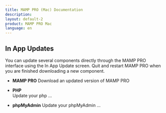 ```yaml
---
title: MAMP PRO (Mac) Documentation
description: 
layout: default-2
product: MAMP PRO Mac
language: en
---
```


## In App Updates

You can update several components directly through the MAMP PRO interface using the In App Update screen. Quit and restart MAMP PRO when you are finished downloading a new component.

*  **MAMP PRO**
    Download an updated version of MAMP PRO

*  **PHP**  
    Update your php ...

*  **phpMyAdmin**
    Update your phpMyAdmin ...


